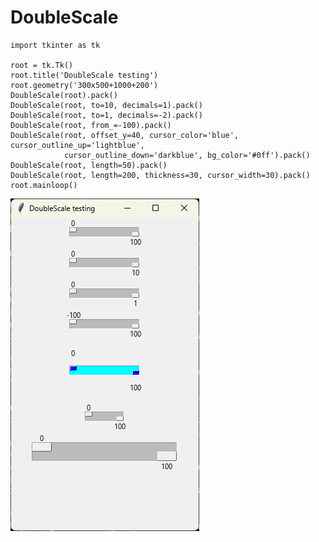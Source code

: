 # DoubleScale

```
import tkinter as tk

root = tk.Tk()
root.title('DoubleScale testing')
root.geometry('300x500+1000+200')
DoubleScale(root).pack()
DoubleScale(root, to=10, decimals=1).pack()
DoubleScale(root, to=1, decimals=-2).pack()
DoubleScale(root, from_=-100).pack()
DoubleScale(root, offset_y=40, cursor_color='blue', cursor_outline_up='lightblue', 
			cursor_outline_down='darkblue', bg_color='#0ff').pack()
DoubleScale(root, length=50).pack()
DoubleScale(root, length=200, thickness=30, cursor_width=30).pack()
root.mainloop()
```

![DoubleScale test](https://github.com/yannprada/tk_double_scale/blob/6713d41b7dd10e043d4ff7abd08ec879894264ff/test.png "DoubleScale test")
